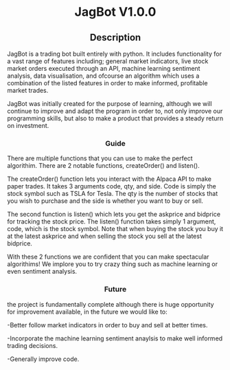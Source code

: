 <h1 align="center"> JagBot V1.0.0 </h1> 
<h2 align = "center"> Description </h2>
<p> JagBot is a trading bot built entirely with python. It includes functionality for a vast range of features including; general market indicators, live stock market orders executed through an API, machine learning sentiment analysis, data visualisation, and ofcourse an algorithm which uses a combination of the listed features in order to make informed, profitable market trades.

JagBot was initially created for the purpose of learning, although we will continue to improve and adapt the program in order to, not only improve our programming skills, but also to make a product that provides a steady return on investment.<p>

<h3 align = "center"> Guide </h3>
<p>There are multiple functions that you can use to make the perfect algorithim. There are 2 notable functions, createOrder() and listen(). 

The createOrder() function lets you interact with the Alpaca API to make paper trades. It takes 3 arguments code, qty, and side. Code is simply the stock symbol such as TSLA for Tesla. The qty is the number of stocks that you wish to purchase and the side is whether you want to buy or sell. 

The second function is listen() which lets you get the askprice and bidprice for tracking the stock price. The listen() function takes simply 1 argument, code, which is the stock symbol. Note that when buying the stock you buy it at the latest askprice and when selling the stock you sell at the latest bidprice.

With these 2 functions we are confident that you can make spectacular algorithims! We implore you to try crazy thing such as machine learning or even sentiment analysis.
<p>
  
<h3 align = "center"> Future </h3>
<p> the project is fundamentally complete although there is huge opportunity for improvement available, in the future we would like to:
  
-Better follow market indicators in order to buy and sell at better times.
  
-Incorporate the machine learning sentiment anaylsis to make well informed trading decisions.
  
-Generally improve code.<p>

